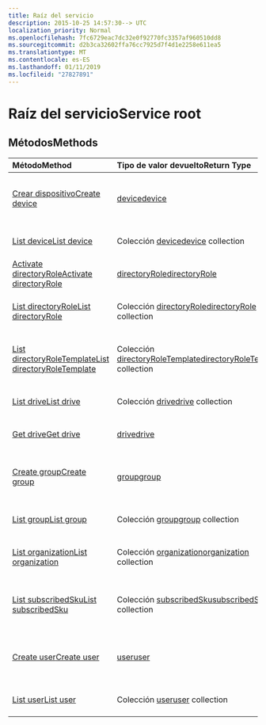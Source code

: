 ```yaml
---
title: Raíz del servicio
description: 2015-10-25 14:57:30--> UTC
localization_priority: Normal
ms.openlocfilehash: 7fc6729eac7dc32e0f92770fc3357af960510dd8
ms.sourcegitcommit: d2b3ca32602ffa76cc7925d7f4d1e2258e611ea5
ms.translationtype: MT
ms.contentlocale: es-ES
ms.lasthandoff: 01/11/2019
ms.locfileid: "27827891"
---
```

# <a name="service-root"></a><span data-ttu-id="77c1c-103">Raíz del servicio</span><span class="sxs-lookup"><span data-stu-id="77c1c-103">Service root</span></span>


## <a name="methods"></a><span data-ttu-id="77c1c-104">Métodos</span><span class="sxs-lookup"><span data-stu-id="77c1c-104">Methods</span></span>



| <span data-ttu-id="77c1c-105">Método</span><span class="sxs-lookup"><span data-stu-id="77c1c-105">Method</span></span>           | <span data-ttu-id="77c1c-106">Tipo de valor devuelto</span><span class="sxs-lookup"><span data-stu-id="77c1c-106">Return Type</span></span>    |<span data-ttu-id="77c1c-107">Descripción</span><span class="sxs-lookup"><span data-stu-id="77c1c-107">Description</span></span>|
|:---------------|:--------|:----------|
|[<span data-ttu-id="77c1c-108">Crear dispositivo</span><span class="sxs-lookup"><span data-stu-id="77c1c-108">Create device</span></span>](../api/device-post-devices.md) |[<span data-ttu-id="77c1c-109">device</span><span class="sxs-lookup"><span data-stu-id="77c1c-109">device</span></span>](device.md)| <span data-ttu-id="77c1c-110">Crea un nuevo device publicándolo en la colección devices.</span><span class="sxs-lookup"><span data-stu-id="77c1c-110">Create a new device by posting to the devices collection.</span></span>|
|[<span data-ttu-id="77c1c-111">List device</span><span class="sxs-lookup"><span data-stu-id="77c1c-111">List device</span></span>](../api/device-list.md) | <span data-ttu-id="77c1c-112">Colección [device](device.md)</span><span class="sxs-lookup"><span data-stu-id="77c1c-112">[device](device.md) collection</span></span> |<span data-ttu-id="77c1c-113">Obtiene la colección de objetos device.</span><span class="sxs-lookup"><span data-stu-id="77c1c-113">Get device object collection.</span></span> |
|[<span data-ttu-id="77c1c-114">Activate directoryRole</span><span class="sxs-lookup"><span data-stu-id="77c1c-114">Activate directoryRole</span></span>](../api/directoryrole-post-directoryroles.md) | [<span data-ttu-id="77c1c-115">directoryRole</span><span class="sxs-lookup"><span data-stu-id="77c1c-115">directoryRole</span></span>](directoryrole.md) |<span data-ttu-id="77c1c-116">Activa un rol del directorio.</span><span class="sxs-lookup"><span data-stu-id="77c1c-116">Activate a directory role.</span></span> |
|[<span data-ttu-id="77c1c-117">List directoryRole</span><span class="sxs-lookup"><span data-stu-id="77c1c-117">List directoryRole</span></span>](../api/directoryrole-list.md) | <span data-ttu-id="77c1c-118">Colección [directoryRole](directoryrole.md)</span><span class="sxs-lookup"><span data-stu-id="77c1c-118">[directoryRole](directoryrole.md) collection</span></span> |<span data-ttu-id="77c1c-119">Obtiene la colección de objetos directoryRole.</span><span class="sxs-lookup"><span data-stu-id="77c1c-119">Get directoryRole object collection.</span></span> |
|[<span data-ttu-id="77c1c-120">List directoryRoleTemplate</span><span class="sxs-lookup"><span data-stu-id="77c1c-120">List directoryRoleTemplate</span></span>](../api/directoryroletemplate-list.md) | <span data-ttu-id="77c1c-121">Colección [directoryRoleTemplate](directoryroletemplate.md)</span><span class="sxs-lookup"><span data-stu-id="77c1c-121">[directoryRoleTemplate](directoryroletemplate.md) collection</span></span> |<span data-ttu-id="77c1c-122">Obtiene la colección de objetos directoryRoleTemplate.</span><span class="sxs-lookup"><span data-stu-id="77c1c-122">Get directoryRoleTemplate object collection.</span></span> |
|[<span data-ttu-id="77c1c-123">List drive</span><span class="sxs-lookup"><span data-stu-id="77c1c-123">List drive</span></span>](../api/drive-list.md) | <span data-ttu-id="77c1c-124">Colección [drive](drive.md)</span><span class="sxs-lookup"><span data-stu-id="77c1c-124">[drive](drive.md) collection</span></span> |<span data-ttu-id="77c1c-125">Obtiene la colección de objetos drive.</span><span class="sxs-lookup"><span data-stu-id="77c1c-125">Get drive object collection.</span></span> |
|[<span data-ttu-id="77c1c-126">Get drive</span><span class="sxs-lookup"><span data-stu-id="77c1c-126">Get drive</span></span>](../api/drive-get.md) | [<span data-ttu-id="77c1c-127">drive</span><span class="sxs-lookup"><span data-stu-id="77c1c-127">drive</span></span>](drive.md)  |<span data-ttu-id="77c1c-128">Obtiene las propiedades del objeto drive.</span><span class="sxs-lookup"><span data-stu-id="77c1c-128">Get drive object properties.</span></span> |
|[<span data-ttu-id="77c1c-129">Create group</span><span class="sxs-lookup"><span data-stu-id="77c1c-129">Create group</span></span>](../api/group-post-groups.md) |[<span data-ttu-id="77c1c-130">group</span><span class="sxs-lookup"><span data-stu-id="77c1c-130">group</span></span>](group.md)| <span data-ttu-id="77c1c-131">Crear un group publicándolo en la colección groups.</span><span class="sxs-lookup"><span data-stu-id="77c1c-131">Create a new group by posting to the groups collection.</span></span>|
|[<span data-ttu-id="77c1c-132">List group</span><span class="sxs-lookup"><span data-stu-id="77c1c-132">List group</span></span>](../api/group-list.md) | <span data-ttu-id="77c1c-133">Colección [group](group.md)</span><span class="sxs-lookup"><span data-stu-id="77c1c-133">[group](group.md) collection</span></span> |<span data-ttu-id="77c1c-134">Obtiene la colección de objetos group.</span><span class="sxs-lookup"><span data-stu-id="77c1c-134">Get group object collection.</span></span> |
|[<span data-ttu-id="77c1c-135">List organization</span><span class="sxs-lookup"><span data-stu-id="77c1c-135">List organization</span></span>](../api/organization-get.md) | <span data-ttu-id="77c1c-136">Colección [organization](organization.md)</span><span class="sxs-lookup"><span data-stu-id="77c1c-136">[organization](organization.md) collection</span></span> |<span data-ttu-id="77c1c-137">Obtiene la colección de objetos organization.</span><span class="sxs-lookup"><span data-stu-id="77c1c-137">Get organization object collection.</span></span> |
|[<span data-ttu-id="77c1c-138">List subscribedSku</span><span class="sxs-lookup"><span data-stu-id="77c1c-138">List subscribedSku</span></span>](../api/subscribedsku-list.md) | <span data-ttu-id="77c1c-139">Colección [subscribedSku](subscribedsku.md)</span><span class="sxs-lookup"><span data-stu-id="77c1c-139">[subscribedSku](subscribedsku.md) collection</span></span> |<span data-ttu-id="77c1c-140">Obtiene la colección de objetos subscribedSku.</span><span class="sxs-lookup"><span data-stu-id="77c1c-140">Get subscribedSku object collection.</span></span> |
|[<span data-ttu-id="77c1c-141">Create user</span><span class="sxs-lookup"><span data-stu-id="77c1c-141">Create user</span></span>](../api/user-post-users.md) |[<span data-ttu-id="77c1c-142">user</span><span class="sxs-lookup"><span data-stu-id="77c1c-142">user</span></span>](user.md)| <span data-ttu-id="77c1c-143">Crea un user publicándolo en la colección users.</span><span class="sxs-lookup"><span data-stu-id="77c1c-143">Create a new user by posting to the users collection.</span></span>|
|[<span data-ttu-id="77c1c-144">List user</span><span class="sxs-lookup"><span data-stu-id="77c1c-144">List user</span></span>](../api/user-list.md) | <span data-ttu-id="77c1c-145">Colección [user](user.md)</span><span class="sxs-lookup"><span data-stu-id="77c1c-145">[user](user.md) collection</span></span> |<span data-ttu-id="77c1c-146">Obtiene la colección de objetos user.</span><span class="sxs-lookup"><span data-stu-id="77c1c-146">Get user object collection.</span></span> |

<!-- uuid: 8fcb5dbc-d5aa-4681-8e31-b001d5168d79
2015-10-25 14:57:30 UTC -->
<!-- {
  "type": "#page.annotation",
  "description": "Service root",
  "keywords": "",
  "section": "documentation",
  "tocPath": ""
}-->
